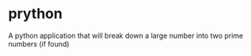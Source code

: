 # prython
A python application that will break down a large number into two prime numbers (if found)
